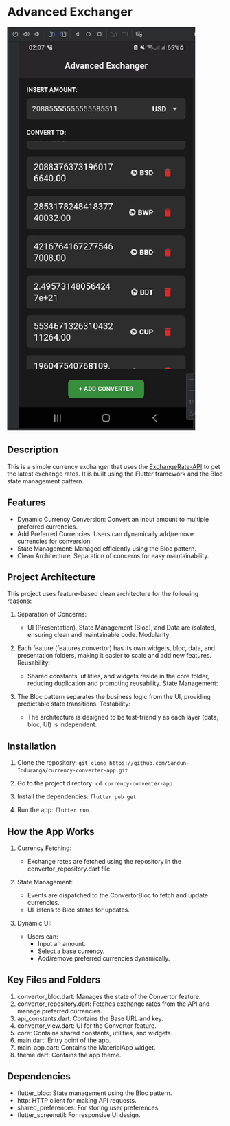 # Advanced Exchanger

![img.png](img.png)

## Description

This is a simple currency exchanger that uses the [ExchangeRate-API](https://www.exchangerate-api.com/) to get the latest exchange rates. It is built using the Flutter framework and the Bloc state management pattern.

## Features

 - Dynamic Currency Conversion: Convert an input amount to multiple preferred currencies.
 - Add Preferred Currencies: Users can dynamically add/remove currencies for conversion.
 - State Management: Managed efficiently using the Bloc pattern.
 - Clean Architecture: Separation of concerns for easy maintainability.

## Project Architecture

This project uses feature-based clean architecture for the following reasons:

1. Separation of Concerns:
   - UI (Presentation), State Management (Bloc), and Data are isolated, ensuring clean and maintainable code.
   Modularity:

2. Each feature (features.convertor) has its own widgets, bloc, data, and presentation folders, making it easier to scale and add new features.
Reusability:
    - Shared constants, utilities, and widgets reside in the core folder, reducing duplication and promoting reusability.
State Management:

3. The Bloc pattern separates the business logic from the UI, providing predictable state transitions.
Testability:
    - The architecture is designed to be test-friendly as each layer (data, bloc, UI) is independent.

## Installation

1. Clone the repository:
    ```git clone https://github.com/Sandun-Induranga/currency-converter-app.git```

2. Go to the project directory:
    ```cd currency-converter-app```

3. Install the dependencies:
    ```flutter pub get```

4. Run the app:
    ```flutter run```

## How the App Works

1. Currency Fetching:
    - Exchange rates are fetched using the repository in the convertor_repository.dart file.
   
2. State Management:
    - Events are dispatched to the ConvertorBloc to fetch and update currencies.
    - UI listens to Bloc states for updates.
   
3. Dynamic UI:
    - Users can:
        - Input an amount.
        - Select a base currency.
        - Add/remove preferred currencies dynamically.

## Key Files and Folders

1. convertor_bloc.dart: Manages the state of the Convertor feature.
2. convertor_repository.dart: Fetches exchange rates from the API and manage preferred currencies.
3. api_constants.dart: Contains the Base URL and key.
4. convertor_view.dart: UI for the Convertor feature.
5. core: Contains shared constants, utilities, and widgets.
6. main.dart: Entry point of the app.
7. main_app.dart: Contains the MaterialApp widget.
8. theme.dart: Contains the app theme.

## Dependencies

- flutter_bloc: State management using the Bloc pattern.
- http: HTTP client for making API requests.
- shared_preferences: For storing user preferences.
- flutter_screenutil: For responsive UI design.

